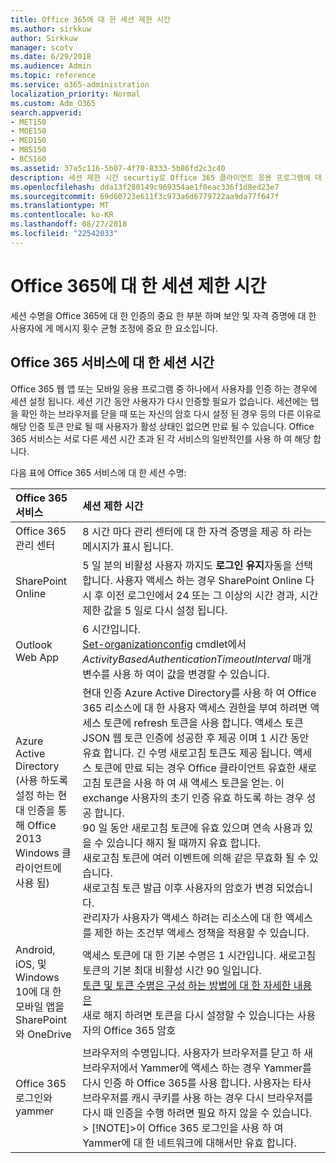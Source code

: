 ```yaml
---
title: Office 365에 대 한 세션 제한 시간
ms.author: sirkkuw
author: Sirkkuw
manager: scotv
ms.date: 6/29/2018
ms.audience: Admin
ms.topic: reference
ms.service: o365-administration
localization_priority: Normal
ms.custom: Adm_O365
search.appverid:
- MET150
- MOE150
- MED150
- MBS150
- BCS160
ms.assetid: 37a5c116-5b07-4f70-8333-5b86fd2c3c40
description: 세션 제한 시간 securtiy로 Office 365 클라이언트 응용 프로그램에 대 한 액세스를 간편 하 게 균형을 조정 하는 데 사용 됩니다.
ms.openlocfilehash: dda13f280149c969354ae1f0eac336f1d8ed23e7
ms.sourcegitcommit: 69d60723e611f3c973a6d6779722aa9da77f647f
ms.translationtype: MT
ms.contentlocale: ko-KR
ms.lasthandoff: 08/27/2018
ms.locfileid: "22542033"
---
```

# <a name="session-timeouts-for-office-365"></a>Office 365에 대 한 세션 제한 시간

세션 수명을 Office 365에 대 한 인증의 중요 한 부분 하며 보안 및 자격 증명에 대 한 사용자에 게 메시지 횟수 균형 조정에 중요 한 요소입니다.
  
## <a name="session-times-for-office-365-services"></a>Office 365 서비스에 대 한 세션 시간

Office 365 웹 앱 또는 모바일 응용 프로그램 중 하나에서 사용자를 인증 하는 경우에 세션 설정 됩니다. 세션 기간 동안 사용자가 다시 인증할 필요가 없습니다. 세션에는 탭을 확인 하는 브라우저를 닫을 때 또는 자신의 암호 다시 설정 된 경우 등의 다른 이유로 해당 인증 토큰 만료 될 때 사용자가 활성 상태인 없으면 만료 될 수 있습니다. Office 365 서비스는 서로 다른 세션 시간 초과 된 각 서비스의 일반적인를 사용 하 여 해당 합니다.
  
다음 표에 Office 365 서비스에 대 한 세션 수명:
  
|**Office 365 서비스**|**세션 제한 시간**|
|:-----|:-----|
|Office 365 관리 센터  <br/> |8 시간 마다 관리 센터에 대 한 자격 증명을 제공 하 라는 메시지가 표시 됩니다.  <br/> |
|SharePoint Online  <br/> |5 일 분의 비활성 사용자 까지도 **로그인 유지**자동을 선택합니다. 사용자 액세스 하는 경우 SharePoint Online 다시 후 이전 로그인에서 24 또는 그 이상의 시간 경과, 시간 제한 값을 5 일로 다시 설정 됩니다.<br/> |
|Outlook Web App  <br/> |6 시간입니다.  <br/> [Set-organizationconfig](https://go.microsoft.com/fwlink/p/?LinkId=615378) cmdlet에서 _ActivityBasedAuthenticationTimeoutInterval_ 매개 변수를 사용 하 여이 값을 변경할 수 있습니다.  <br/> |
|Azure Active Directory  <br/> (사용 하도록 설정 하는 현대 인증을 통해 Office 2013 Windows 클라이언트에 사용 됨)  <br/> | 현대 인증 Azure Active Directory를 사용 하 여 Office 365 리소스에 대 한 사용자 액세스 권한을 부여 하려면 액세스 토큰에 refresh 토큰을 사용 합니다. 액세스 토큰 JSON 웹 토큰 인증에 성공한 후 제공 이며 1 시간 동안 유효 합니다. 긴 수명 새로고침 토큰도 제공 됩니다. 액세스 토큰에 만료 되는 경우 Office 클라이언트 유효한 새로고침 토큰을 사용 하 여 새 액세스 토큰을 얻는. 이 exchange 사용자의 초기 인증 유효 하도록 하는 경우 성공 합니다.  <br/>  90 일 동안 새로고침 토큰에 유효 있으며 연속 사용과 있을 수 있습니다 해지 될 때까지 유효 합니다.  <br/>  새로고침 토큰에 여러 이벤트에 의해 같은 무효화 될 수 있습니다.  <br/>  새로고침 토큰 발급 이후 사용자의 암호가 변경 되었습니다.  <br/>  관리자가 사용자가 액세스 하려는 리소스에 대 한 액세스를 제한 하는 조건부 액세스 정책을 적용할 수 있습니다.  <br/> |
|Android, iOS, 및 Windows 10에 대 한 모바일 앱을 SharePoint와 OneDrive  <br/> |액세스 토큰에 대 한 기본 수명은 1 시간입니다. 새로고침 토큰의 기본 최대 비활성 시간 90 일입니다.<br/> [토큰 및 토큰 수명은 구성 하는 방법에 대 한 자세한 내용은](https://docs.microsoft.com/en-us/azure/active-directory/active-directory-configurable-token-lifetimes) <br/> 새로 해지 하려면 토큰을 다시 설정할 수 있습니다는 사용자의 Office 365 암호  <br/> |
|Office 365 로그인와 yammer  <br/> |브라우저의 수명입니다. 사용자가 브라우저를 닫고 하 새 브라우저에서 Yammer에 액세스 하는 경우 Yammer를 다시 인증 하 Office 365를 사용 합니다. 사용자는 타사 브라우저를 캐시 쿠키를 사용 하는 경우 다시 브라우저를 다시 때 인증을 수행 하려면 필요 하지 않을 수 있습니다.<br/> > [!NOTE]>이 Office 365 로그인을 사용 하 여 Yammer에 대 한 네트워크에 대해서만 유효 합니다.           |
   

